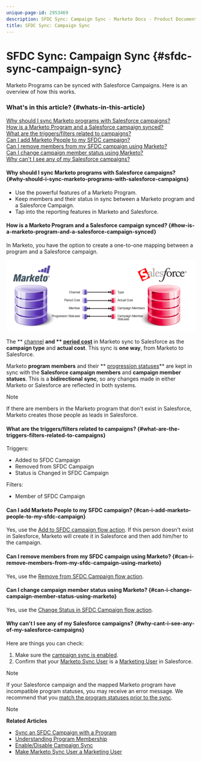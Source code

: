 ```yaml
---
unique-page-id: 2953469
description: SFDC Sync: Campaign Sync - Marketo Docs - Product Documentation
title: SFDC Sync: Campaign Sync
---
```


# SFDC Sync: Campaign Sync {#sfdc-sync-campaign-sync}

Marketo Programs can be synced with Salesforce Campaigns. Here is an overview of how this works.

### What's in this article? {#whats-in-this-article}

[Why should I sync Marketo programs with Salesforce campaigns?](#why-should-i-sync-marketo-programs-with-salesforce-campaigns)  
[How is a Marketo Program and a Salesforce campaign synced?](#how-is-a-marketo-program-and-a-salesforce-campaign-synced)  
[What are the triggers/filters related to campaigns?](#what-are-the-triggers-filters-related-to-campaigns)  
[Can I add Marketo People to my SFDC campaign?](#can-i-add-marketo-people-to-my-sfdc-campaign)  
[Can I remove members from my SFDC campaign using Marketo?](#can-i-remove-members-from-my-sfdc-campaign-using-marketo)  
[Can I change campaign member status using Marketo?](#can-i-change-campaign-member-status-using-marketo)  
[Why can't I see any of my Salesforce campaigns?](#why-cant-i-see-any-of-my-salesforce-campaigns)

#### Why should I sync Marketo programs with Salesforce campaigns? {#why-should-i-sync-marketo-programs-with-salesforce-campaigns}

* Use the powerful features of a Marketo Program.
* Keep members and their status in sync between a Marketo program and a Salesforce Campaign.
* Tap into the reporting features in Marketo and Salesforce.

#### How is a Marketo Program and a Salesforce campaign synced? {#how-is-a-marketo-program-and-a-salesforce-campaign-synced}

In Marketo, you have the option to create a one-to-one mapping between a program and a Salesforce campaign.

![](assets/image2015-7-8-9-3a43-3a8.png)

The ** [channel](../../../../product-docs/administration/tags/create-a-program-channel.md) **and ** [period cost](../../../../product-docs/core-marketo-concepts/programs/working-with-programs/understanding-period-costs.md)** in Marketo sync to Salesforce as the **campaign type** and **actual cost**. This sync is **one way**, from Marketo to Salesforce.

Marketo **program members** and their ** [progression statuses](../../../../product-docs/core-marketo-concepts/programs/creating-programs/understanding-program-membership.md)** are kept in sync with the **Salesforce campaign members** and **campaign member statues**. This is a **bidirectional** **sync**, so any changes made in either Marketo or Salesforce are reflected in both systems.

>[!NOTE]
>
>If there are members in the Marketo program that don't exist in Salesforce, Marketo creates those people as leads in Salesforce.

#### What are the triggers/filters related to campaigns? {#what-are-the-triggers-filters-related-to-campaigns}

Triggers:

* Added to SFDC Campaign
* Removed from SFDC Campaign
* Status is Changed in SFDC Campaign

Filters:

* Member of SFDC Campaign

#### Can I add Marketo People to my SFDC campaign? {#can-i-add-marketo-people-to-my-sfdc-campaign}

Yes, use the [Add to SFDC campaign flow action](../../../../product-docs/core-marketo-concepts/smart-campaigns/salesforce-flow-actions/add-to-sfdc-campaign.md). If this person doesn't exist in Salesforce, Marketo will create it in Salesforce and then add him/her to the campaign.

#### Can I remove members from my SFDC campaign using Marketo? {#can-i-remove-members-from-my-sfdc-campaign-using-marketo}

Yes, use the [Remove from SFDC Campaign flow action](../../../../product-docs/core-marketo-concepts/smart-campaigns/salesforce-flow-actions/remove-from-sfdc-campaign.md).

#### Can I change campaign member status using Marketo? {#can-i-change-campaign-member-status-using-marketo}

Yes, use the [Change Status in SFDC Campaign flow action](../../../../product-docs/core-marketo-concepts/smart-campaigns/salesforce-flow-actions/change-status-in-sfdc-campaign.md).

#### Why can't I see any of my Salesforce campaigns? {#why-cant-i-see-any-of-my-salesforce-campaigns}

Here are things you can check:

1. Make sure the [campaign sync is enabled](../../../../product-docs/crm-sync/salesforce-sync/setup/optional-steps/enable-disable-campaign-sync.md).
1. Confirm that your [Marketo Sync User](../../../../product-docs/crm-sync/salesforce-sync/setup/enterprise-unlimited-edition/step-2-of-3-create-a-salesforce-user-for-marketo-enterprise-unlimited.md) is a [Marketing User](../../../../product-docs/crm-sync/salesforce-sync/setup/optional-steps/enable-disable-campaign-sync/make-marketo-sync-user-a-marketing-user.md) in Salesforce.

>[!NOTE]
>
>If your Salesforce campaign and the mapped Marketo program have incompatible program statuses, you may receive an error message. We recommend that you [match the program statuses prior to the sync](sfdc-errors/how-to-match-program-statuses-and-salesforce-campaign-statuses-prior-to-sync.md).

>[!NOTE]
>
>**Related Articles**
>
>* [Sync an SFDC Campaign with a Program](../../../../product-docs/core-marketo-concepts/programs/working-with-programs/sync-an-sfdc-campaign-with-a-program.md)
>* [Understanding Program Membership](../../../../product-docs/core-marketo-concepts/programs/creating-programs/understanding-program-membership.md)
>* [Enable/Disable Campaign Sync](../../../../product-docs/crm-sync/salesforce-sync/setup/optional-steps/enable-disable-campaign-sync.md)
>* [Make Marketo Sync User a Marketing User](../../../../product-docs/crm-sync/salesforce-sync/setup/optional-steps/enable-disable-campaign-sync/make-marketo-sync-user-a-marketing-user.md)
>

